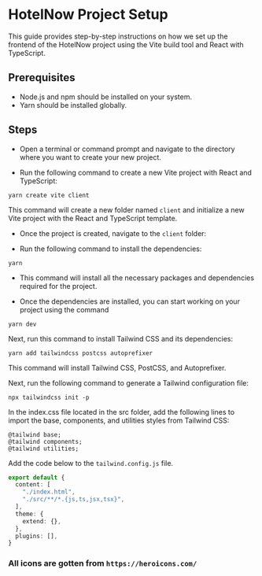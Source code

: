# HotelNow Project Setup

This guide provides step-by-step instructions on how we set up the frontend of the HotelNow project using the Vite build tool and React with TypeScript.

## Prerequisites

- Node.js and npm should be installed on your system.
- Yarn should be installed globally.

## Steps

- Open a terminal or command prompt and navigate to the directory where you want to create your new project.

- Run the following command to create a new Vite project with React and TypeScript:

`yarn create vite client`

This command will create a new folder named `client` and initialize a new Vite project with the React and TypeScript template.

- Once the project is created, navigate to the `client` folder:

- Run the following command to install the dependencies:

`yarn`

- This command will install all the necessary packages and dependencies required for the project.

- Once the dependencies are installed, you can start working on your project using the command

`yarn dev`

Next, run this command to install Tailwind CSS and its dependencies:

`yarn add tailwindcss postcss autoprefixer`

This command will install Tailwind CSS, PostCSS, and Autoprefixer.

Next, run the following command to generate a Tailwind configuration file:

`npx tailwindcss init -p`

In the index.css file located in the src folder, add the following lines to import the base, components, and utilities styles from Tailwind CSS:

```tailwind
@tailwind base;
@tailwind components;
@tailwind utilities;
```

Add the code below to the `tailwind.config.js` file.

```typescript
export default {
  content: [
    "./index.html",
    "./src/**/*.{js,ts,jsx,tsx}",
  ],
  theme: {
    extend: {},
  },
  plugins: [],
}
```

### All icons are gotten from `https://heroicons.com/`
